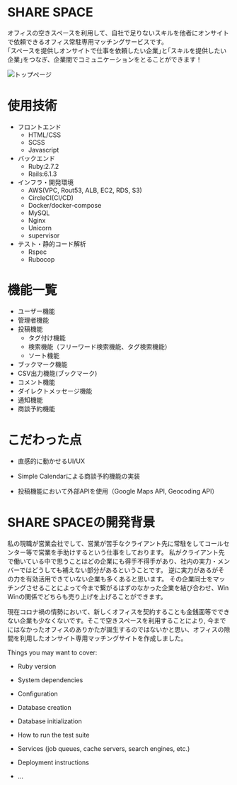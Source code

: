 # SHARE SPACE

オフィスの空きスペースを利用して、自社で足りないスキルを他者にオンサイトで依頼できるオフィス常駐専用マッチングサービスです。<br>
｢スペースを提供しオンサイトで仕事を依頼したい企業｣と｢スキルを提供したい企業｣をつなぎ、企業間でコミュニケーションをとることができます！

![トップページ](https://user-images.githubusercontent.com/74192993/116544187-c3e12e80-a929-11eb-96c2-c4bf9513005c.jpeg)

# 使用技術
* フロントエンド
  * HTML/CSS
  * SCSS
  * Javascript 
* バックエンド
  * Ruby:2.7.2
  * Rails:6.1.3
* インフラ・開発環境  
  * AWS(VPC, Rout53, ALB, EC2, RDS, S3)
  * CircleCI(CI/CD)
  * Docker/docker-compose
  * MySQL
  * Nginx
  * Unicorn
  * supervisor
* テスト・静的コード解析
  * Rspec
  * Rubocop

# 機能一覧
* ユーザー機能
* 管理者機能
* 投稿機能
  * タグ付け機能
  * 検索機能（フリーワード検索機能、タグ検索機能）
  * ソート機能
* ブックマーク機能
* CSV出力機能(ブックマーク)
* コメント機能
* ダイレクトメッセージ機能
* 通知機能
* 商談予約機能


# こだわった点
* 直感的に動かせるUI/UX


* Simple Calendarによる商談予約機能の実装
* 投稿機能において外部APIを使用（Google Maps API, Geocoding API）

# SHARE SPACEの開発背景
私の現職が営業会社でして、営業が苦手なクライアント先に常駐をしてコールセンター等で営業を手助けするという仕事をしております。
私がクライアント先で働いている中で思うことはどの企業にも得手不得手があり、社内の実力・メンバーではどうしても補えない部分があるということです。
逆に実力があるがその力を有効活用できていない企業も多くあると思います。
その企業同士をマッチングさせることによって今まで繋がるはずのなかった企業を結び合わせ、Win Winの関係でどちらも売り上げを上げることができます。

現在コロナ禍の情勢において、新しくオフィスを契約することも金銭面等でできない企業も少なくないです。そこで空きスペースを利用することにより,
今までにはなかったオフィスのありかたが誕生するのではないかと思い、オフィスの隙間を利用したオンサイト専用マッチングサイトを作成しました。


Things you may want to cover:

* Ruby version

* System dependencies

* Configuration

* Database creation

* Database initialization

* How to run the test suite

* Services (job queues, cache servers, search engines, etc.)

* Deployment instructions

* ...

